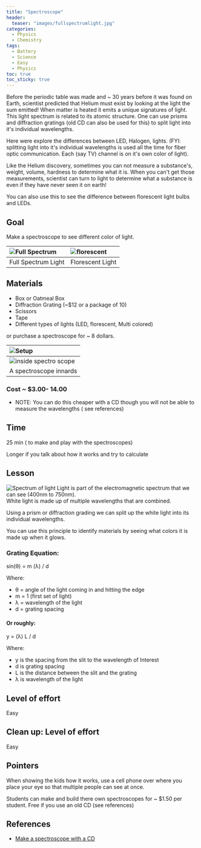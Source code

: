```yaml
---
title: "Spectroscope"
header:
  teaser: "images/fullspectrumlight.jpg"
categories:
  - Physics
  - Chemistry
tags:
  - Battery
  - Science
  - Easy
  - Physics
toc: true
toc_sticky: true
---
```



Before the periodic table was made and ~ 30 years before it was found on Earth, scientist predicted that Helium must exist by looking at the light the sum emitted!  When matter is heated it emits a unique signatures of light.  This light spectrum is related to its atomic structure.  One can use prisms and diffraction gratings (old CD can also be used for this) to split light into it's individual wavelengths.  

Here were explore the differences between LED, Halogen, lights.  (FYI: splitting light into it's individual wavelengths is used all the time for fiber optic communication.  Each (say TV) channel is on it's own color of light).

Like the Helium discovery, sometimes you can not measure a substance's, weight, volume, hardness to determine what it is.  When you can't get those measurements, scientist can turn to light to determine what a substance is even if they have never seen it on earth!


You can also use this to see the difference between florescent light bulbs and LEDs.

## Goal
Make a spectroscope to see different color of light.

| ![Full Spectrum](../images/fullspectrumlight.jpg ) | ![florescent](../images/Florecent_light.jpg ) |
|:--|:--|
| Full Spectrum Light| Florescent Light |

## Materials

* Box or Oatmeal Box
* Diffraction Grating (~$12 or a package of 10)
* Scissors
* Tape
* Different types of lights (LED, florescent, Multi colored)

or purchase a spectroscope for ~ 8 dollars.


| ![Setup](../images/spectroscope.jpg ) |
|:--|
| ![inside spectro scope](../images/spectroscope_inner.jpg ) |
| A spectroscope innards |

### Cost ~ $3.00- 14.00
* NOTE: You can do this cheaper with a CD though you will not be able to measure the wavelengths ( see references)

## Time

25 min ( to make and play with the spectroscopes)

Longer if you talk about how it works and try to calculate

## Lesson
![Spectrum of light](../images/Visible_spec.png)
Light is part of the electromagnetic spectrum that we can see (400nm to 750nm).  
White light is made up of multiple wavelengths that are combined.  


Using a prism or diffraction grading we can split up the white light into its individual wavelengths.

You can use this principle to identify materials by seeing what colors it is made up when it glows.


### Grating Equation:
sin(&theta;) = m (&lambda;) / d

Where:
* &theta; = angle of the light coming in and hitting the edge
* m  = 1 (first set of light)
* &lambda; = wavelength of the light
* d = grating spacing

#### Or roughly:
y = (&lambda;) L / d

Where:
* y is the spacing from the slit to the wavelength of Interest
* d is grating spacing
* L is the distance between the slit and the grating
* &lambda; is wavelength of the light

## Level of effort
Easy

## Clean up: Level of effort
Easy

## Pointers
When showing the kids how it works, use a cell phone over where you place your eye so that multiple people can see at once.

Students can make and build there own spectroscopes for ~ $1.50 per student.  Free if you use an old CD (see references)

## References
* [Make a spectroscope with a CD](https://www.livescience.com/41548-spectroscopy-science-fair-project.html)

